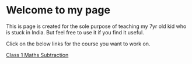 <html>
<head>
<title>Supriyo Mani</title>
</head>
<body>

<h1>Welcome to my page</h1>
<p>This is page is created for the sole purpose of teaching my 7yr old kid who is stuck in India. But feel free to use it if you find it useful.</p>
<p> </p>
<p>Click on the below links for the course you want to work on.</p>
<a href="/Tutorial/class1/subtraction.html">Class 1 Maths Subtraction</a>
</body>
</html>

